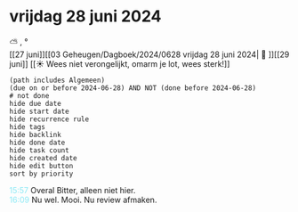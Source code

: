 # vrijdag 28 juni 2024

⛅ , °<br>[[27 juni]][[03 Geheugen/Dagboek/2024/0628 vrijdag 28 juni 2024| 📓 ]][[29 juni]]
[[☀️ Wees niet verongelijkt, omarm je lot, wees sterk!]]
```tasks
(path includes Algemeen)
(due on or before 2024-06-28) AND NOT (done before 2024-06-28)
# not done
hide due date
hide start date
hide recurrence rule
hide tags
hide backlink
hide done date
hide task count
hide created date
hide edit button
sort by priority 
```
<p style="padding-left: 2.7em; text-indent: -2.7em; margin: 0"><font color=#8be9f5>15:57</font>  Overal Bitter, alleen niet hier. </p>   
<p style="padding-left: 2.7em; text-indent: -2.7em; margin: 0"><font color=#8be9f5>16:09</font>  Nu wel. Mooi. Nu review afmaken. </p>   